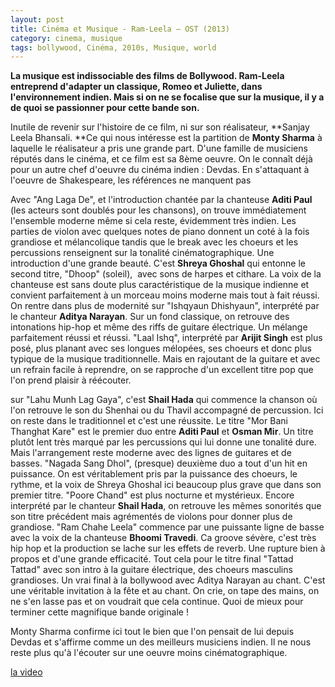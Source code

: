 ```yaml
---
layout: post
title: Cinéma et Musique - Ram-Leela – OST (2013)
category: cinema, musique
tags: bollywood, Cinéma, 2010s, Musique, world
---
```

**La musique est indissociable des films de Bollywood. Ram-Leela entreprend d'adapter un classique, Romeo et Juliette, dans l'environnement indien. Mais si on ne se focalise que sur la musique, il y a de quoi se passionner pour cette bande son.**

Inutile de revenir sur l'histoire de ce film, ni sur son réalisateur, **Sanjay Leela Bhansali. **Ce qui nous intéresse est la partition de **Monty Sharma** à laquelle le réalisateur a pris une grande part. D'une famille de musiciens réputés dans le cinéma, et ce film est sa 8ème oeuvre. On le connaît déjà pour un autre chef d'oeuvre du cinéma indien : Devdas. En s'attaquant à l'oeuvre de Shakespeare, les références ne manquent pas

Avec "Ang Laga De", et l'introduction chantée par la chanteuse **Aditi Paul** (les acteurs sont doublés pour les chansons), on trouve immédiatement l'ensemble moderne même si cela reste, évidemment très indien. Les parties de violon avec quelques notes de piano donnent un coté à la fois grandiose et mélancolique tandis que le break avec les choeurs et les percussions renseignent sur la tonalité cinématographique. Une introduction d'une grande beauté. C'est **Shreya Ghoshal** qui entonne le second titre, "Dhoop" (soleil),  avec sons de harpes et cithare. La voix de la chanteuse est sans doute plus caractéristique de la musique indienne et convient parfaitement à un morceau moins moderne mais tout à fait réussi. On rentre dans plus de modernité sur "Ishqyaun Dhishyaun", interprété par le chanteur **Aditya Narayan**. Sur un fond classique, on retrouve des intonations hip-hop et même des riffs de guitare électrique. Un mélange parfaitement réussi et réussi. "Laal Ishq", interprété par **Arijit Singh** est plus posé, plus planant avec ses longues mélopées, ses choeurs et donc plus typique de la musique traditionnelle. Mais en rajoutant de la guitare et avec un refrain facile à reprendre, on se rapproche d'un excellent titre pop que l'on prend plaisir à réécouter.

sur "Lahu Munh Lag Gaya", c'est **Shail Hada** qui commence la chanson où l'on retrouve le son du Shenhai ou du Thavil accompagné de percussion. Ici on reste dans le traditionnel et c'est une réussite. Le titre "Mor Bani Thanghat Kare" est le premier duo entre **Aditi Paul** et **Osman Mir**. Un titre plutôt lent très marqué par les percussions qui lui donne une tonalité dure. Mais l'arrangement reste moderne avec des lignes de guitares et de basses. "Nagada Sang Dhol", (presque) deuxième duo a tout d'un hit en puissance. On est véritablement pris par la puissance des choeurs, le rythme, et la voix de Shreya Ghoshal ici beaucoup plus grave que dans son premier titre. "Poore Chand" est plus nocturne et mystérieux. Encore interprété par le chanteur **Shail Hada**, on retrouve les mêmes sonorités que son titre précédent mais agrémentés de violons pour donner plus de grandiose. "Ram Chahe Leela" commence par une puissante ligne de basse avec la voix de la chanteuse **Bhoomi Travedi**. Ca groove sévère, c'est très hip hop et la production se lache sur les effets de reverb. Une rupture bien à propos et d'une grande efficacité. Tout cela pour le titre final "Tattad Tattad" avec son intro à la guitare électrique, des choeurs masculins grandioses. Un vrai final à la bollywood avec Aditya Narayan au chant. C'est une véritable invitation à la fête et au chant. On crie, on tape des mains, on ne s'en lasse pas et on voudrait que cela continue. Quoi de mieux pour terminer cette magnifique bande originale !

Monty Sharma confirme ici tout le bien que l'on pensait de lui depuis Devdas et s'affirme comme un des meilleurs musiciens indien. Il ne nous reste plus qu'à l'écouter sur une oeuvre moins cinématographique.

[la video](http://www.youtube.com/watch?v=El_YVOCMRlQ)
